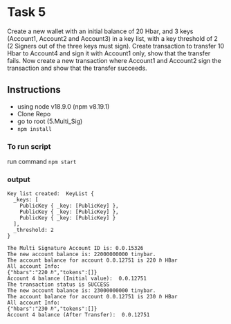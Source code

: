 # Task 5
Create a new wallet with an initial balance of 20 Hbar, and 3 keys
(Account1, Account2 and Account3) in a key list, with a key
threshold of 2 (2 Signers out of the three keys must sign).
Create transaction to transfer 10 Hbar to Account4 and sign it with
Account1 only, show that the transfer fails.
Now create a new transaction where Account1 and Account2
sign the transaction and show that the transfer succeeds.

## Instructions
- using node v18.9.0 (npm v8.19.1)
- Clone Repo
- go to root (5.Multi_Sig)
- `npm install`

### To run script
run command  `npm start`

### output
```
Key list created:  KeyList {
  _keys: [
    PublicKey { _key: [PublicKey] },
    PublicKey { _key: [PublicKey] },
    PublicKey { _key: [PublicKey] }
  ],
  _threshold: 2
}

The Multi Signature Account ID is: 0.0.15326
The new account balance is: 22000000000 tinybar.
The account balance for account 0.0.12751 is 220 ℏ HBar
All account Info:
{"hbars":"220 ℏ","tokens":[]}
Account 4 balance (Initial value):  0.0.12751
The transaction status is SUCCESS
The new account balance is: 23000000000 tinybar.
The account balance for account 0.0.12751 is 230 ℏ HBar
All account Info:
{"hbars":"230 ℏ","tokens":[]}
Account 4 balance (After Transfer):  0.0.12751
```